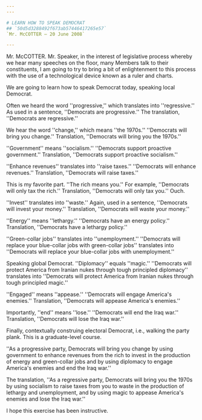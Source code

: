 ```yaml
---
---

# LEARN HOW TO SPEAK DEMOCRAT
## `50d5d3288492f673ab57446417265e57`
`Mr. McCOTTER — 20 June 2008`

---
```



Mr. McCOTTER. Mr. Speaker, in the interest of legislative process 
whereby we hear many speeches on the floor, many Members talk to their 
constituents, I am going to try to bring a bit of enlightenment to this 
process with the use of a technological device known as a ruler and 
charts.

We are going to learn how to speak Democrat today, speaking local 
Democrat.

Often we heard the word ''progressive,'' which translates into 
''regressive.'' As used in a sentence, ''Democrats are progressive.'' 
The translation, ''Democrats are regressive.''

We hear the word ''change,'' which means ''the 1970s.'' ''Democrats 
will bring you change.'' Translation, ''Democrats will bring you the 
1970s.''

''Government'' means ''socialism.'' ''Democrats support proactive 
government.'' Translation, ''Democrats support proactive socialism.''

''Enhance revenues'' translates into ''raise taxes.'' ''Democrats 
will enhance revenues.'' Translation, ''Democrats will raise taxes.''

This is my favorite part. ''The rich means you.'' For example, 
''Democrats will only tax the rich.'' Translation, ''Democrats will 
only tax you.'' Ouch.

''Invest'' translates into ''waste.'' Again, used in a sentence, 
''Democrats will invest your money.'' Translation, ''Democrats will 
waste your money.''

''Energy'' means ''lethargy.'' ''Democrats have an energy policy.'' 
Translation, ''Democrats have a lethargy policy.''

''Green-collar jobs'' translates into ''unemployment.'' ''Democrats 
will replace your blue-collar jobs with green-collar jobs'' translates 
into ''Democrats will replace your blue-collar jobs with 
unemployment.''

Speaking global Democrat. ''Diplomacy'' equals ''magic.'' ''Democrats 
will protect America from Iranian nukes through tough principled 
diplomacy'' translates into ''Democrats will protect America from 
Iranian nukes through tough principled magic.''

''Engaged'' means ''appease.'' ''Democrats will engage America's 
enemies.'' Translation, ''Democrats will appease America's enemies.''

Importantly, ''end'' means ''lose.'' ''Democrats will end the Iraq 
war.'' Translation, ''Democrats will lose the Iraq war.''

Finally, contextually construing electoral Democrat, i.e., walking 
the party plank. This is a graduate-level course.

''As a progressive party, Democrats will bring you change by using 
government to enhance revenues from the rich to invest in the 
production of energy and green-collar jobs and by using diplomacy to 
engage America's enemies and end the Iraq war.''

The translation, ''As a regressive party, Democrats will bring you 
the 1970s by using socialism to raise taxes from you to waste in the 
production of lethargy and unemployment, and by using magic to appease 
America's enemies and lose the Iraq war.''

I hope this exercise has been instructive.
